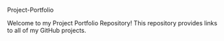 Project-Portfolio

Welcome to my Project Portfolio Repository! This repository provides links to all of my GitHub projects.
